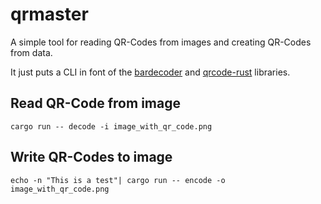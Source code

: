 # qrmaster

A simple tool for reading QR-Codes from images and creating QR-Codes from data.

It just puts a CLI in font of the [bardecoder](https://github.com/piderman314/bardecoder) and [qrcode-rust](https://github.com/kennytm/qrcode-rust) libraries.

## Read QR-Code from image

```
cargo run -- decode -i image_with_qr_code.png
```

## Write QR-Codes to image

```
echo -n "This is a test"| cargo run -- encode -o image_with_qr_code.png
```
